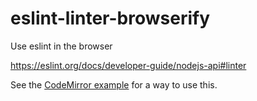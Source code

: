 # eslint-linter-browserify
Use eslint in the browser

https://eslint.org/docs/developer-guide/nodejs-api#linter

See the [CodeMirror example](./example) for a way to use this.
